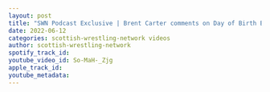 ```yaml
---
layout: post
title: "SWN Podcast Exclusive | Brent Carter comments on Day of Birth Bonanza 2"
date: 2022-06-12
categories: scottish-wrestling-network videos
author: scottish-wrestling-network
spotify_track_id: 
youtube_video_id: So-MaH-_Zjg
apple_track_id: 
youtube_metadata: 
---
```

